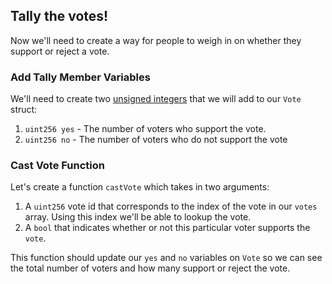 ## Tally the votes! 

Now we'll need to create a way for people to weigh in on whether they support or reject a vote. 

### Add Tally Member Variables

We'll need to create two [unsigned integers](?tab=details&scroll=Unsigned%20Integers) that we will add to our `Vote` struct: 

1. `uint256 yes` - The number of voters who support the vote.
2. `uint256 no` - The number of voters who do not support the vote

### Cast Vote Function

Let's create a function `castVote` which takes in two arguments:

1. A `uint256` vote id that corresponds to the index of the vote in our `votes` array. Using this index we'll be able to lookup the vote.
2. A `bool` that indicates whether or not this particular voter supports the `vote`. 

This function should update our `yes` and `no` variables on `Vote` so we can see the total number of voters and how many support or reject the vote. 
